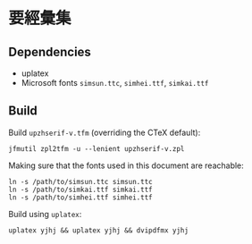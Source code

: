 # 要經彙集
## Dependencies
- uplatex
- Microsoft fonts `simsun.ttc`, `simhei.ttf`, `simkai.ttf`

## Build
Build `upzhserif-v.tfm` (overriding the CTeX default):
```
jfmutil zpl2tfm -u --lenient upzhserif-v.zpl
```
Making sure that the fonts used in this document are reachable:
```
ln -s /path/to/simsun.ttc simsun.ttc
ln -s /path/to/simkai.ttf simkai.ttf
ln -s /path/to/simhei.ttf simhei.ttf 
```
Build using `uplatex`: 
```
uplatex yjhj && uplatex yjhj && dvipdfmx yjhj
```
